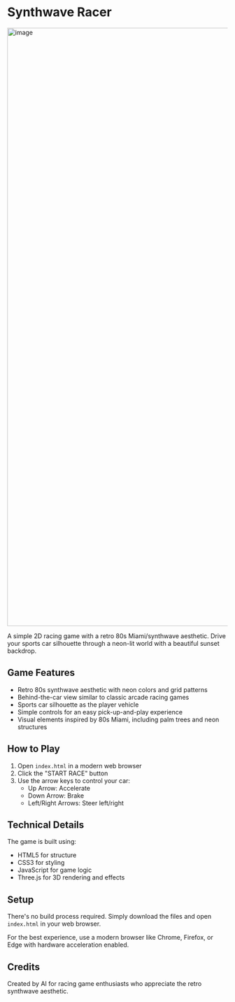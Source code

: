 # Synthwave Racer

<img width="1368" alt="image" src="https://github.com/user-attachments/assets/5fb743a3-feb0-4b7a-b8e4-e5e3a257763f" />

A simple 2D racing game with a retro 80s Miami/synthwave aesthetic. Drive your sports car silhouette through a neon-lit world with a beautiful sunset backdrop.

## Game Features

- Retro 80s synthwave aesthetic with neon colors and grid patterns
- Behind-the-car view similar to classic arcade racing games
- Sports car silhouette as the player vehicle
- Simple controls for an easy pick-up-and-play experience
- Visual elements inspired by 80s Miami, including palm trees and neon structures

## How to Play

1. Open `index.html` in a modern web browser
2. Click the "START RACE" button
3. Use the arrow keys to control your car:
   - Up Arrow: Accelerate
   - Down Arrow: Brake
   - Left/Right Arrows: Steer left/right

## Technical Details

The game is built using:
- HTML5 for structure
- CSS3 for styling
- JavaScript for game logic
- Three.js for 3D rendering and effects

## Setup

There's no build process required. Simply download the files and open `index.html` in your web browser.

For the best experience, use a modern browser like Chrome, Firefox, or Edge with hardware acceleration enabled.

## Credits

Created by AI for racing game enthusiasts who appreciate the retro synthwave aesthetic. 
